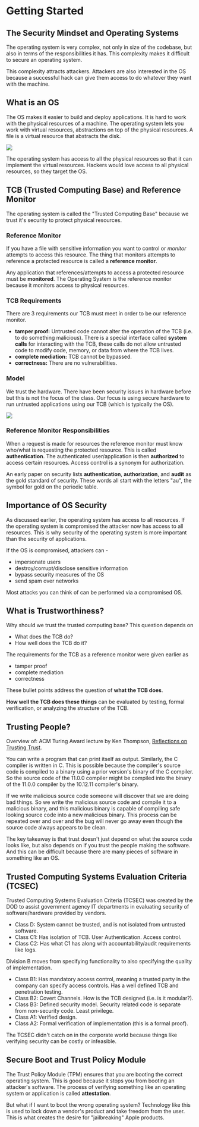 # Getting Started

## The Security Mindset and Operating Systems

The operating system is very complex, not only in size of the codebase, but also in terms of the responsibilities it has. This complexity makes it difficult to secure an operating system.

This complexity attracts attackers. Attackers are also interested in the OS because a successful hack can give them access to do whatever they want with the machine.

## What is an OS

The OS makes it easier to build and deploy applications. It is hard to work with the physical resources of a machine. The operating system lets you work with virtual resources, abstractions on top of the physical resources. A file is a virtual resource that abstracts the disk.

![](https://assets.omscs-notes.com/images/notes/secure-computer-systems/module1/OS-HW.png)

The operating system has access to all the physical resources so that it can implement the virtual resources. Hackers would love access to all physical resources, so they target the OS.

## TCB \(Trusted Computing Base\) and Reference Monitor

The operating system is called the "Trusted Computing Base" because we trust it's security to protect physical resources.

### Reference Monitor

If you have a file with sensitive information you want to control or *monitor* attempts to access this resource. The thing that monitors attempts to reference a protected resource is called a **reference monitor**.

Any application that references/attempts to access a protected resource must be **monitored**. The Operating System is the reference monitor because it monitors access to physical resources.

### TCB Requirements

There are 3 requirements our TCB must meet in order to be our reference monitor.

- **tamper proof:** Untrusted code cannot alter the operation of the TCB \(i.e. to do something malicious\). There is a special interface called **system calls** for interacting with the TCB, these calls do not allow untrusted code to modify code, memory, or data from where the TCB lives.
- **complete mediation:** TCB cannot be bypassed.
- **correctness:** There are no vulnerabilities.

### Model

We trust the hardware. There have been security issues in hardware before but this is not the focus of the class. Our focus is using secure hardware to run untrusted applications using our TCB \(which is typically the OS\).

![](https://assets.omscs-notes.com/images/notes/secure-computer-systems/module1/TCB-HW.png)

### Reference Monitor Responsibilities

When a request is made for resources the reference monitor must know who/what is requesting the protected resource. This is called **authentication**. The authenticated user/application is then **authorized** to access certain resources. Access control is a synonym for authorization.

An early paper on security lists **authentication**, **authorization**, and **audit** as the gold standard of security. These words all start with the letters "au", the symbol for gold on the periodic table.

## Importance of OS Security

As discussed earlier, the operating system has access to all resources. If the operating system is compromised the attacker now has access to all resources. This is why security of the operating system is more important than the security of applications.

If the OS is compromised, attackers can -

- impersonate users
- destroy/corrupt/disclose sensitive information
- bypass security measures of the OS
- send spam over networks

Most attacks you can think of can be performed via a compromised OS.

## What is Trustworthiness?

Why should we trust the trusted computing base? This question depends on

- What does the TCB do?
- How well does the TCB do it?

The requirements for the TCB as a reference monitor were given earlier as

- tamper proof
- complete mediation
- correctness

These bullet points address the question of **what the TCB does**.

**How well the TCB does these things** can be evaluated by testing, formal verification, or analyzing the structure of the TCB.

## Trusting People?

Overview of: ACM Turing Award lecture by Ken Thompson, [Reflections on Trusting Trust](https://dl.acm.org/doi/pdf/10.1145/358198.358210).

You can write a program that can print itself as output. Similarly, the C compiler is written in C. This is possible because the compiler's source code is compiled to a binary using a prior version's binary of the C compiler. So the source code of the 11.0.0 compiler might be compiled into the binary of the 11.0.0 compiler by the 10.12.11 compiler's binary.

If we write malicious source code someone will discover that we are doing bad things. So we write the malicious source code and compile it to a malicious binary, and this malicious binary is capable of compiling safe looking source code into a new malicious binary. This process can be repeated over and over and the bug will never go away even though the source code always appears to be clean.

The key takeaway is that trust doesn't just depend on what the source code looks like, but also depends on if you trust the people making the software. And this can be difficult because there are many pieces of software in something like an OS.

## Trusted Computing Systems Evaluation Criteria \(TCSEC\)

Trusted Computing Systems Evaluation Criteria \(TCSEC\) was created by the DOD to assist government agency IT departments in evaluating security of software/hardware provided by vendors.

- Class D: System cannot be trusted, and is not isolated from untrusted software.
- Class C1: Has isolation of TCB. User Authentication. Access control.
- Class C2: Has what C1 has along with accountability/audit requirements like logs.

Division B moves from specifying functionality to also specifying the quality of implementation.

- Class B1: Has mandatory access control, meaning a trusted party in the company can specify access controls. Has a well defined TCB and penetration testing.
- Class B2: Covert Channels. How is the TCB designed \(i.e. is it modular?\).
- Class B3: Defined security model. Security related code is separate from non-security code. Least privilege.
- Class A1: Verified design.
- Class A2: Formal verification of implementation \(this is a formal proof\).

The TCSEC didn't catch on in the corporate world because things like verifying security can be costly or infeasible.

## Secure Boot and Trust Policy Module

The Trust Policy Module \(TPM\) ensures that you are booting the correct operating system. This is good because it stops you from booting an attacker's software. The process of verifying something like an operating system or application is called **attestation**.

But what if I want to boot the wrong operating system? Technology like this is used to lock down a vendor's product and take freedom from the user. This is what creates the desire for "jailbreaking" Apple products.
